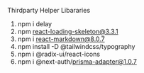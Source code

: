 Thirdparty Helper Libararies



1) npm i delay
2) npm react-loading-skeleton@3.3.1
3) npm i react-markdown@8.0.7
4) npm install -D @tailwindcss/typography
5) npm i @radix-ui/react-icons
6) npm i  @next-auth/prisma-adapter@1.0.7
